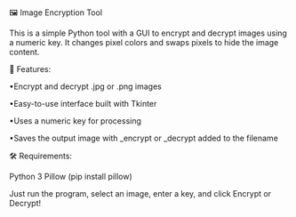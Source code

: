 🖼️ Image Encryption Tool

This is a simple Python tool with a GUI to encrypt and decrypt images using a numeric key. It changes pixel colors and swaps pixels to hide the image content.

🔑 Features:

•Encrypt and decrypt .jpg or .png images

•Easy-to-use interface built with Tkinter

•Uses a numeric key for processing

•Saves the output image with _encrypt or _decrypt added to the filename


🛠 Requirements:

Python 3
Pillow (pip install pillow)

Just run the program, select an image, enter a key, and click Encrypt or Decrypt!